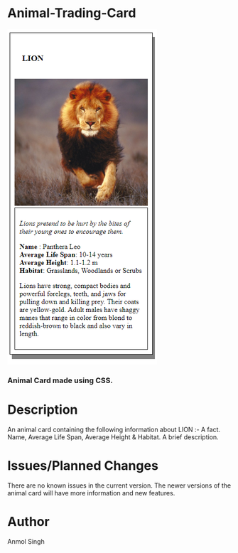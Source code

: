# Animal-Trading-Card

![Reset](https://github.com/theanmoldhillon/Animal-Trading-Card/blob/master/anmial%20card%20screenshot.PNG?raw=true)

### Animal Card made using CSS.

# Description
An animal card containing the following information about LION :-
A fact.
Name, Average Life Span, Average Height & Habitat.
A brief description.


# Issues/Planned Changes
There are no known issues in the current version.
The newer versions of the animal card will have more information and new features.

# Author
Anmol Singh
